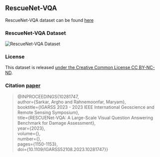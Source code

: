 ## RescueNet-VQA

RescueNet-VQA dataset can be found [here](https://www.dropbox.com/scl/fo/e9enhklpqxeq13g2mfl2s/ABYcvD8MM77H1oiTna5xwy0?rlkey=avfa3kivm3coxta98r1si0ttu&st=c897omey&dl=0)

### RescueNet-VQA Dataset
![RescueNet-VQA Dataset](resnet.png)

### License
This dataset is released [under the Creative Common License CC BY-NC-ND](https://creativecommons.org/licenses/by-nc-nd/4.0/).


### Citation [paper](https://ieeexplore.ieee.org/document/10281747)
>@INPROCEEDINGS{10281747,\
 > author={Sarkar, Argho and Rahnemoonfar, Maryam},\
  >booktitle={IGARSS 2023 - 2023 IEEE International Geoscience and Remote Sensing Symposium}, \
>  title={RESCUENet-VQA: A Large-Scale Visual Question Answering Benchmark for Damage Assessment}, \
 > year={2023},\
 > volume={},\
 > number={},\
 > pages={1150-1153},\
 > doi={10.1109/IGARSS52108.2023.10281747}}

